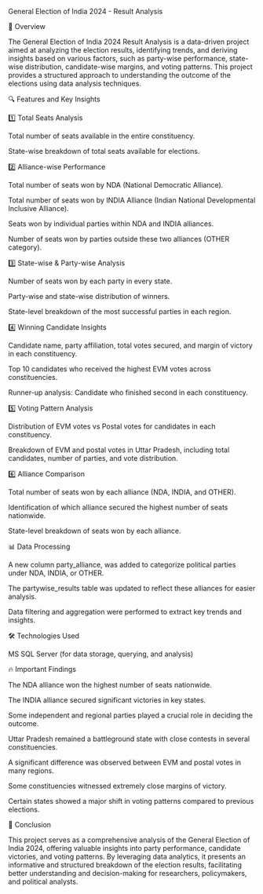 General Election of India 2024 - Result Analysis

📌 Overview

The General Election of India 2024 Result Analysis is a data-driven project aimed at analyzing the election results, identifying trends, and deriving insights based on various factors, such as party-wise performance, state-wise distribution, candidate-wise margins, and voting patterns. This project provides a structured approach to understanding the outcome of the elections using data analysis techniques.

🔍 Features and Key Insights

1️⃣ Total Seats Analysis

Total number of seats available in the entire constituency.

State-wise breakdown of total seats available for elections.

2️⃣ Alliance-wise Performance

Total number of seats won by NDA (National Democratic Alliance).

Total number of seats won by INDIA Alliance (Indian National Developmental Inclusive Alliance).

Seats won by individual parties within NDA and INDIA alliances.

Number of seats won by parties outside these two alliances (OTHER category).

3️⃣ State-wise & Party-wise Analysis

Number of seats won by each party in every state.

Party-wise and state-wise distribution of winners.

State-level breakdown of the most successful parties in each region.

4️⃣ Winning Candidate Insights

Candidate name, party affiliation, total votes secured, and margin of victory in each constituency.

Top 10 candidates who received the highest EVM votes across constituencies.

Runner-up analysis: Candidate who finished second in each constituency.

5️⃣ Voting Pattern Analysis

Distribution of EVM votes vs Postal votes for candidates in each constituency.

Breakdown of EVM and postal votes in Uttar Pradesh, including total candidates, number of parties, and vote distribution.

6️⃣ Alliance Comparison

Total number of seats won by each alliance (NDA, INDIA, and OTHER).

Identification of which alliance secured the highest number of seats nationwide.

State-level breakdown of seats won by each alliance.

📊 Data Processing

A new column party_alliance, was added to categorize political parties under NDA, INDIA, or OTHER.

The partywise_results table was updated to reflect these alliances for easier analysis.

Data filtering and aggregation were performed to extract key trends and insights.

🛠️ Technologies Used

MS SQL Server (for data storage, querying, and analysis)

🔥 Important Findings

The NDA alliance won the highest number of seats nationwide.

The INDIA alliance secured significant victories in key states.

Some independent and regional parties played a crucial role in deciding the outcome.

Uttar Pradesh remained a battleground state with close contests in several constituencies.

A significant difference was observed between EVM and postal votes in many regions.

Some constituencies witnessed extremely close margins of victory.

Certain states showed a major shift in voting patterns compared to previous elections.

📜 Conclusion

This project serves as a comprehensive analysis of the General Election of India 2024, offering valuable insights into party performance, candidate victories, and voting patterns. By leveraging data analytics, it presents an informative and structured breakdown of the election results, facilitating better understanding and decision-making for researchers, policymakers, and political analysts.

